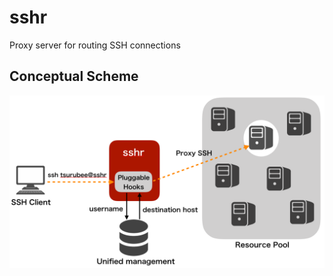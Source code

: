# sshr
Proxy server for routing SSH connections

## Conceptual Scheme

<img src="./docs/images/conceptual_scheme.png" alt="conceptual_scheme" width="700">
